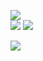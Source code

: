 [![](https://visitcount.itsvg.in/api?id=iqbalriiaz&icon=0&color=0)](https://visitcount.itsvg.in) <br>
![](https://github-readme-stats.vercel.app/api?username=iqbalriiaz&theme=vue-dark&hide_border=false&include_all_commits=false&count_private=true)
![](https://github-readme-streak-stats.herokuapp.com/?user=iqbalriiaz&theme=vue-dark&hide_border=false)

![](https://quotes-github-readme.vercel.app/api?type=horizontal&theme=nord)


